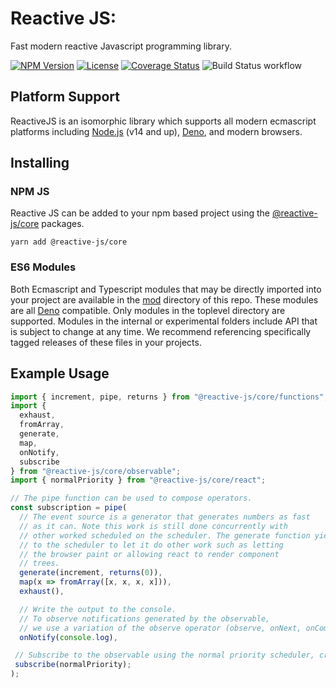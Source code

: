 # Reactive JS:

Fast modern reactive Javascript programming library.

[![NPM Version](https://img.shields.io/npm/v/@reactive-js/core.svg)](https://npmjs.com/package/@reactive-js/core) [![License](https://img.shields.io/npm/l/@reactive-js/core.svg)](https://npmjs.com/package/@reactive-js/core) [![Coverage Status](https://coveralls.io/repos/github/bordoley/reactive-js/badge.svg?branch=master)](https://coveralls.io/github/bordoley/reactive-js?branch=master) ![Build Status workflow](https://github.com/bordoley/reactive-js/actions/workflows/build-test.yml/badge.svg)


## Platform Support

ReactiveJS is an isomorphic library which supports all modern ecmascript platforms including [Node.js](https://nodejs.org/) (v14 and up), [Deno](https://deno.land/), and modern browsers.

## Installing

### NPM JS

Reactive JS can be added to your npm based project using the [@reactive-js/core](https://www.npmjs.com/@reactive-js/core) packages.

```
yarn add @reactive-js/core
```

### ES6 Modules

Both Ecmascript and Typescript modules that may be directly imported into your project are available in the [mod](./mod) directory of this repo. These modules are all [Deno](https://deno.land/) compatible. Only modules in the toplevel directory are supported. Modules in the internal or experimental folders include API that is subject to change at any time. We recommend referencing specifically tagged releases of these files in your projects.

## Example Usage

```typescript
import { increment, pipe, returns } from "@reactive-js/core/functions";
import {
  exhaust,
  fromArray,
  generate,
  map,
  onNotify,
  subscribe
} from "@reactive-js/core/observable";
import { normalPriority } from "@reactive-js/core/react";

// The pipe function can be used to compose operators.
const subscription = pipe(
  // The event source is a generator that generates numbers as fast
  // as it can. Note this work is still done concurrently with
  // other worked scheduled on the scheduler. The generate function yields
  // to the scheduler to let it do other work such as letting
  // the browser paint or allowing react to render component
  // trees.
  generate(increment, returns(0)),
  map(x => fromArray([x, x, x, x])),
  exhaust(),

  // Write the output to the console.
  // To observe notifications generated by the observable,
  // we use a variation of the observe operator (observe, onNext, onComplete, onError)
  onNotify(console.log),

 // Subscribe to the observable using the normal priority scheduler, creating a subscription.
 subscribe(normalPriority);
);
```
